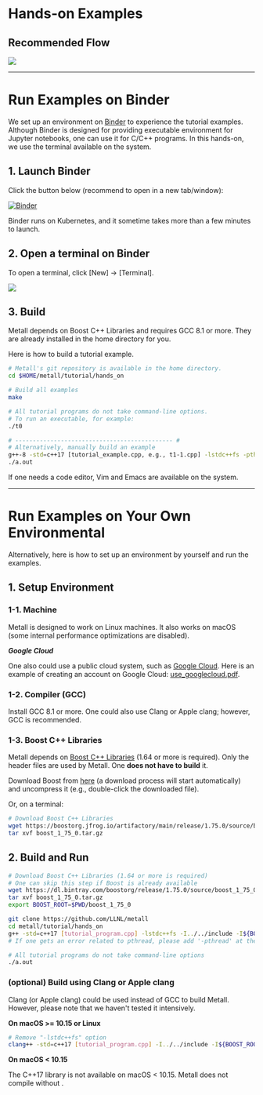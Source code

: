 # Hands-on Examples

## Recommended Flow

![](tutorial_flow.png)

---

# Run Examples on Binder

We set up an environment on [Binder](https://mybinder.org/) to experience the tutorial examples.
Although Binder is designed for providing executable environment for Jupyter notebooks,
one can use it for C/C++ programs.
In this hands-on, we use the terminal available on the system.

## 1. Launch Binder

Click the button below (recommend to open in a new tab/window):

[![Binder](https://mybinder.org/badge_logo.svg)](https://mybinder.org/v2/gh/LLNL/metall-tutorial/HEAD)

Binder runs on Kubernetes, and it sometime takes more than a few minutes to launch.

## 2. Open a terminal on Binder

To open a terminal, click \[New\] -> \[Terminal\].

![](open_terminal.png)


## 3. Build

Metall depends on Boost C++ Libraries and requires GCC 8.1 or more.
They are already installed in the home directory for you.

Here is how to build a tutorial example.

```bash
# Metall's git repository is available in the home directory.
cd $HOME/metall/tutorial/hands_on

# Build all examples
make

# All tutorial programs do not take command-line options.
# To run an executable, for example:
./t0

# --------------------------------------------- #
# Alternatively, manually build an example
g++-8 -std=c++17 [tutorial_example.cpp, e.g., t1-1.cpp] -lstdc++fs -pthread -I../../include -I$HOME/boost
./a.out
```

If one needs a code editor, Vim and Emacs are available on the system.  

----
# Run Examples on Your Own Environmental

Alternatively, here is how to set up an environment by yourself and run the examples.

## 1. Setup Environment

### 1-1. Machine

Metall is designed to work on Linux machines.
It also works on macOS (some internal performance optimizations are disabled).


***Google Cloud***

One also could use a public cloud system, such as [Google Cloud](https://cloud.google.com/).
Here is an example of creating an account on Google Cloud: [use_googlecloud.pdf](use_googleclould.pdf).


### 1-2. Compiler (GCC)

Install GCC 8.1 or more. One could also use Clang or Apple clang; however, GCC is recommended.

### 1-3. Boost C++ Libraries

Metall depends on  [Boost C++ Libraries](https://www.boost.org/) (1.64 or more is required).
Only the header files are used by Metall.
One **does not have to build** it.

Download Boost from [here](https://boostorg.jfrog.io/artifactory/main/release/1.75.0/source/boost_1_75_0.tar.gz) (a download process will start automatically)
and uncompress it (e.g., double-click the downloaded file).

Or, on a terminal:
```bash
# Download Boost C++ Libraries
wget https://boostorg.jfrog.io/artifactory/main/release/1.75.0/source/boost_1_75_0.tar.gz
tar xvf boost_1_75_0.tar.gz
```


## 2. Build and Run
 
```bash
# Download Boost C++ Libraries (1.64 or more is required)
# One can skip this step if Boost is already available
wget https://dl.bintray.com/boostorg/release/1.75.0/source/boost_1_75_0.tar.gz
tar xvf boost_1_75_0.tar.gz
export BOOST_ROOT=$PWD/boost_1_75_0

git clone https://github.com/LLNL/metall
cd metall/tutorial/hands_on
g++ -std=c++17 [tutorial_program.cpp] -lstdc++fs -I../../include -I${BOOST_ROOT}
# If one gets an error related to pthread, please add '-pthread' at the end of the command above

# All tutorial programs do not take command-line options
./a.out
```


### (optional) Build using Clang or Apple clang

Clang (or Apple clang) could be used instead of GCC to build Metall.
However, please note that we haven't tested it intensively.


**On macOS >= 10.15 or Linux**

```bash
# Remove "-lstdc++fs" option
clang++ -std=c++17 [tutorial_program.cpp] -I../../include -I${BOOST_ROOT}
```


**On macOS < 10.15**

The C++17 <filesystem> library is not available on macOS < 10.15.
Metall does not compile without <filesystem>.